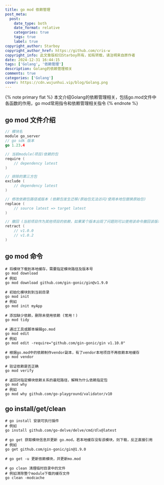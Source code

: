 ```yaml
---
title: go mod 依赖管理
post_meta:
  post:
    date_type: both
    date_format: relative
    categories: true
    tags: true
    label: true
copyright_author: Starboy
copyright_author_href: https://github.com/cris-w
copyright_info: 此文章版权归Starboy所有，如有转载，请注明来自原作者
date: 2024-12-31 16:44:15
tags: ['Golang', '依赖管理']
description: Golang的依赖管理相关
comments: true
categories: ['Golang']
cover: https://cdn.wujunhui.vip/blog/Golang.png
---
```

{% note primary flat %}
本文介绍Golang的依赖管理相关，包括go.mod文件中各函数的作用，go mod常用指令和依赖管理相关指令
{% endnote %}
## go mod 文件介绍

```go
// 模块名
module go_server
// go sdk 版本
go 1.23.4

// 当前module(项目)依赖的包
require (
	// dependency latest
)

// 排除的第三方包
exclude (
	// dependency latest
)

// 修改依赖包路径或版本 (依赖包发生迁移/原始包无法访问/使用本地包替换原始包)
replace (
	// source latest => target latest
)

// 撤回 (当前项目作为其他项目的依赖，如果某个版本出现了问题则可以使用该命令撤回该版本)
retract (
	// v1.0.0
	// v1.0.2
)
```

## go mod 命令

```shell
# 将模块下载到本地缓存，需要指定模块路径及版本号
go mod download
# 例如
go mod download github.com/gin-gonic/gin@v1.9.0

# 初始化模块到到当前目录
go mod init
# 例如
go mod init myApp

# 添加缺少依赖，删除未使用依赖 (常用！)
go mod tidy

# 通过工具或脚本编辑go.mod
go mod edit
# 例如
go mod edit -require="github.com/gin-gonic/gin v1.10.0"

# 根据go.mod中的依赖制作vendor副本，有了vendor本地项目不再依赖本地缓存
go mod vendor

# 验证依赖是否正确
go mod verify

# 返回对指定模块依赖关系的最短路径，解释为什么依赖指定包
go mod why
# 例如
go mod why github.com/go-playground/validator/v10
```



## go install/get/clean

```shell
# go install 安装可执行插件
# 例如
go install github.com/go-delve/delve/cmd/dlv@latest

# go get 获取模块信息并更新 go.mod，若本地缓存没有该模块，则下载，反正直接引用
# 例如
go get github.com/gin-gonic/gin@1.9.0

# go get -u 更新依赖模块，并更新mo.mod

# go clean 清理临时目录中的文件
# 例如清除整个module下载的缓存文件
go clean -modcache
```

